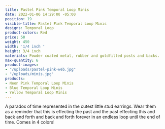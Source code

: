 ```yaml
---
title: Pastel Pink Temporal Loop Minis
date: 2022-01-06 14:29:00 -05:00
position: 19
visible-title: Pastel Pink Temporal Loop Minis
designs: Temporal Loop
product-colors: Red
price: 50
weight: 450
width: '1/4 inch '
height: 3/4 inch
materials: Powder coated metal, rubber and goldfilled posts and backs.
max-quantity: 6
product-images:
- "/uploads/pastel-pink-web.jpg"
- "/uploads/minis.jpg"
products:
- Neon Pink Temporal Loop Minis
- Blue Temporal Loop Minis
- Yellow Temporal Loop Minis
---
```


A paradox of time represented in the cutest little stud earrings. Wear them as a reminder that this is effecting the past and the past effecting this and back and forth and back and forth forever in an endless loop until the end of time. Comes in 4 colors!